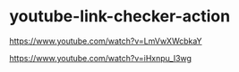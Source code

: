 # youtube-link-checker-action
https://www.youtube.com/watch?v=LmVwXWcbkaY

https://www.youtube.com/watch?v=iHxnpu_I3wg

